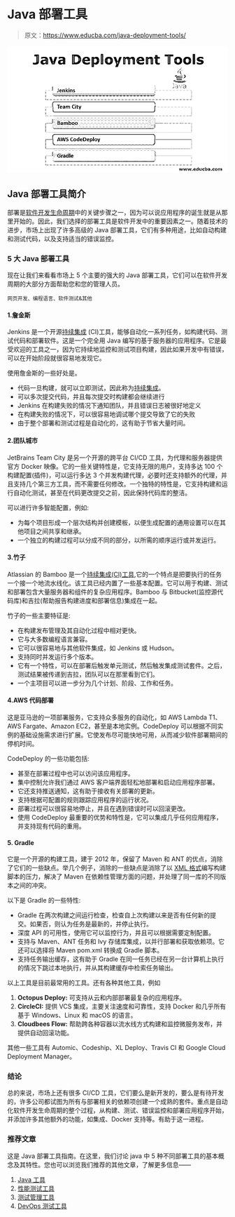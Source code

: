 # Java 部署工具

> 原文：<https://www.educba.com/java-deployment-tools/>

![Java Deployment Tools](img/b7412cd2e409588f9d7a29cd132a0b71.png)



## Java 部署工具简介

部署是[软件开发生命周期](https://www.educba.com/what-is-sdlc/)中的关键步骤之一，因为可以说应用程序的诞生就是从那里开始的。因此，我们选择的部署工具是软件开发中的重要因素之一。随着技术的进步，市场上出现了许多高级的 Java 部署工具，它们有多种用途，比如自动构建和测试代码，以及支持适当的错误监控。

### 5 大 Java 部署工具

现在让我们来看看市场上 5 个主要的强大的 Java 部署工具，它们可以在软件开发周期的大部分方面帮助您和您的管理人员。

<small>网页开发、编程语言、软件测试&其他</small>

#### 1.詹金斯

Jenkins 是一个开源[持续集成](https://www.educba.com/what-is-continuous-integration/) (CI)工具，能够自动化一系列任务，如构建代码、测试代码和部署软件。这是一个完全用 Java 编写的基于服务器的应用程序。它是最受欢迎的工具之一，因为它持续地监控和测试项目构建，因此如果开发中有错误，可以在开始阶段就很容易地发现它。

使用詹金斯的一些好处是。

*   代码一旦构建，就可以立即测试，因此称为[持续集成](https://www.educba.com/continuous-integration-in-devops/)。
*   可以多次提交代码，并且每次提交时构建都会继续进行
*   Jenkins 在构建失败的情况下通知团队，并且错误日志被很好地定义
*   在构建失败的情况下，可以很容易地调试哪个提交导致了它的失败
*   由于整个部署和测试过程是自动化的，这有助于节省大量时间。

#### 2.团队城市

JetBrains Team City 是另一个开源的跨平台 CI/CD 工具，为代理和服务器提供官方 Docker 映像。它的一些关键特性是，它支持无限的用户，支持多达 100 个构建配置(插件)，可以运行多达 3 个并发构建代理，必要时还支持额外的代理，并且支持几个第三方工具，而不需要任何修改。一个独特的特性是，它支持构建和运行自动化测试，甚至在代码更改提交之前，因此保持代码库的整洁。

可以进行许多智能配置，例如:

*   为每个项目形成一个层次结构并创建模板，以便生成配置的通用设置可以在其他项目之间共享和继承。
*   一个独立的构建过程可以分成不同的部分，以所需的顺序运行或并发运行。

#### 3.竹子

Atlassian 的 Bamboo 是一个[持续集成(CI)工具](https://www.educba.com/continuous-integration-tools/),它的一个特点是把要执行的任务一个接一个地流水线化。该工具已经内置了一些基本配置。它可以用于构建、测试和部署包含大量服务器和组件的复杂应用程序。Bamboo 与 Bitbucket(监控源代码库)和吉拉(帮助报告构建进度和部署信息)集成在一起。

竹子的一些主要特征是:

*   在构建发布管理及其自动化过程中相对更快。
*   它与大多数编程语言兼容。
*   它可以很容易地与其他软件集成，如 Jenkins 或 Hudson。
*   支持同时并发运行多个版本。
*   它有一个特性，可以在部署后触发单元测试，然后触发集成测试套件。之后，测试结果被传递到吉拉，团队可以在那里看到它们。
*   一个主项目可以进一步分为几个计划、阶段、工作和任务。

#### 4.AWS 代码部署

这是亚马逊的一项部署服务，它支持众多服务的自动化，如 AWS Lambda T1、AWS Fargate、Amazon EC2，甚至是本地实例。CodeDeploy 可以根据不同实例的基础设施需求进行扩展。它使发布尽可能快地可用，从而减少软件部署期间的停机时间。

CodeDeploy 的一些功能包括:

*   甚至在部署过程中也可以访问该应用程序。
*   集中控制允许我们通过 AWS 客户端界面轻松地部署和启动应用程序部署。
*   它还支持推送通知，这有助于接收有关部署的更新。
*   支持根据可配置的规则跟踪应用程序的运行状况。
*   部署过程可以很容易地停止，并且在遇到错误时可以回滚更改。
*   使用 CodeDeploy 最重要的优势和特性是，它可以集成几乎任何应用程序，并支持现有代码的重用。

#### 5\. Gradle

它是一个开源的构建工具，建于 2012 年，保留了 Maven 和 ANT 的优点，消除了它们的一些缺点。举几个例子，消除的一些缺点是消除了以 [XML 格式](https://www.educba.com/what-is-xml/)编写构建脚本的压力，解决了 Maven 在依赖性管理方面的问题，并处理了同一库的不同版本之间的冲突。

以下是 Gradle 的一些特性:

*   Gradle 在两次构建之间运行检查，检查自上次构建以来是否有任何新的提交。如果否，则认为任务是最新的，并停止执行。
*   深度 API 的可用性，使用它可以监控行为，并且可以根据需要定制配置。
*   支持与 Maven、ANT 任务和 Ivy 存储库集成，以并行部署和获取依赖项。它还可以选择将 Maven pom.xml 转换成 Gradle 脚本。
*   支持任务输出缓存，这有助于 Gradle 在同一任务已经在另一台计算机上执行的情况下跳过本地执行，并从其构建缓存中检索任务输出。

以上工具是目前最常用的工具。还有各种其他工具，例如

1.  **Octopus Deploy:** 可支持从云和内部部署最复杂的应用程序。
2.  **CircleCI:** 提供 VCS 集成，主要关注速度和可靠性，支持 Docker 和几乎所有基于 Windows、Linux 和 macOS 的语言。
3.  **Cloudbees Flow:** 帮助跨各种容器以流水线方式构建和监控微服务发布，并提供自动回滚功能。

其他一些工具有 Automic、Codeship、XL Deploy、Travis CI 和 Google Cloud Deployment Manager。

### 结论

总的来说，市场上还有很多 CI/CD 工具，它们要么是新开发的，要么是有待开发的，许多公司都试图为所有与部署相关的依赖项创建一个成熟的套件。重点是自动化软件开发生命周期的整个过程，从构建、测试、错误监控和部署应用程序开始，并添加许多其他额外的功能，如集成、Docker 支持等。有助于这一进程。

### 推荐文章

这是 Java 部署工具指南。在这里，我们讨论 java 中 5 种不同部署工具的基本概念及其特性。您也可以浏览我们推荐的其他文章，了解更多信息——

1.  [Java 工具](https://www.educba.com/java-tools/)
2.  [性能测试工具](https://www.educba.com/performance-testing-tools/)
3.  [测试管理工具](https://www.educba.com/test-management-tools/)
4.  [DevOps 测试工具](https://www.educba.com/devops-testing-tools/)





